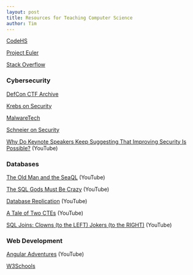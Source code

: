 ```yaml
---
layout: post
title: Resources for Teaching Computer Science
author: Tim
---
```


[CodeHS](https://codehs.com/)  

[Project Euler](https://projecteuler.net/)  

[Stack Overflow](https://stackoverflow.com/questions)  

### Cybersecurity  
[DefCon CTF Archive](https://archive.ooo/)  

[Krebs on Security](https://krebsonsecurity.com/)  

[MalwareTech](https://www.malwaretech.com/)  

[Schneier on Security](https://www.schneier.com/)  

[Why Do Keynote Speakers Keep Suggesting That Improving Security Is Possible?](https://www.youtube.com/watch?v=ajGX7odA87k) (YouTube)  

### Databases  
[The Old Man and the SeaQL](https://www.youtube.com/watch?v=9L5NDG2aOLE) (YouTube)  

[The SQL Gods Must Be Crazy](https://www.youtube.com/watch?v=6TMNCMvz7Ho&t=8s) (YouTube)  

[Database Replication](https://www.youtube.com/watch?v=PvyZW1sMWT8) (YouTube)  

[A Tale of Two CTEs](https://www.youtube.com/watch?v=o2P0XqbcOUM) (YouTube)  

[SQL Joins: Clowns (to the LEFT) Jokers (to the RIGHT)](https://www.youtube.com/watch?v=QA0-6IRS9hc) (YouTube)  

### Web Development  
[Angular Adventures](https://www.youtube.com/watch?v=LZIXFqUx7Ps) (YouTube)  

[W3Schools](https://www.w3schools.com/)  
